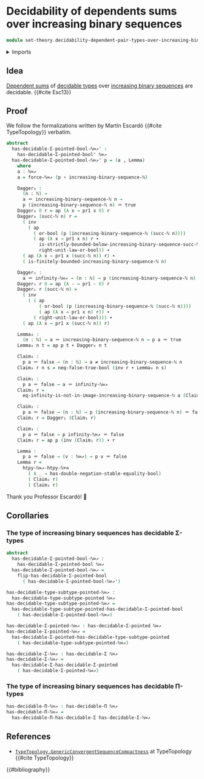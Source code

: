 # Decidability of dependents sums over increasing binary sequences

```agda
module set-theory.decidability-dependent-pair-types-over-increasing-binary-sequences where
```

<details><summary>Imports</summary>

```agda
open import elementary-number-theory.decidable-total-order-natural-numbers
open import elementary-number-theory.inequality-natural-numbers
open import elementary-number-theory.natural-numbers

open import foundation.action-on-identifications-functions
open import foundation.booleans
open import foundation.constant-maps
open import foundation.coproduct-types
open import foundation.decidable-type-families
open import foundation.dependent-pair-types
open import foundation.double-negation
open import foundation.double-negation-stable-equality
open import foundation.embeddings
open import foundation.empty-types
open import foundation.equivalences
open import foundation.function-extensionality
open import foundation.function-types
open import foundation.functoriality-coproduct-types
open import foundation.homotopies
open import foundation.inequality-booleans
open import foundation.injective-maps
open import foundation.logical-operations-booleans
open import foundation.maybe
open import foundation.negated-equality
open import foundation.negation
open import foundation.propositions
open import foundation.retractions
open import foundation.retracts-of-types
open import foundation.sections
open import foundation.sets
open import foundation.subtypes
open import foundation.tight-apartness-relations
open import foundation.transport-along-identifications
open import foundation.types-with-decidable-dependent-pair-types
open import foundation.types-with-decidable-dependent-product-types
open import foundation.unit-type
open import foundation.universe-levels

open import foundation-core.identity-types

open import order-theory.order-preserving-maps-posets

open import set-theory.cantor-space
open import set-theory.inclusion-natural-numbers-increasing-binary-sequences
open import set-theory.increasing-binary-sequences
open import set-theory.strict-lower-bounds-increasing-binary-sequences
```

</details>

## Idea

[Dependent sums](foundation.dependent-pair-types.md) of
[decidable types](foundation.decidable-types.md) over
[increasing binary sequences](set-theory.increasing-binary-sequences.md) are
decidable. {{#cite Esc13}}

## Proof

We follow the formalizations written by Martín Escardó {{#cite TypeTopology}}
verbatim.

```agda
abstract
  has-decidable-Σ-pointed-bool-ℕ∞↗' :
    has-decidable-Σ-pointed-bool' ℕ∞↗
  has-decidable-Σ-pointed-bool-ℕ∞↗' p = (a , Lemma)
    where
    a : ℕ∞↗
    a = force-ℕ∞↗ (p ∘ increasing-binary-sequence-ℕ)

    Dagger₀ :
      (n : ℕ) →
      a ＝ increasing-binary-sequence-ℕ n →
      p (increasing-binary-sequence-ℕ n) ＝ true
    Dagger₀ 0 r = ap (λ x → pr1 x 0) r
    Dagger₀ (succ-ℕ n) r =
      ( inv
        ( ap
          ( or-bool (p (increasing-binary-sequence-ℕ (succ-ℕ n))))
          ( ap (λ x → pr1 x n) r ∙
            is-strictly-bounded-below-increasing-binary-sequence-succ-ℕ n) ∙
            right-unit-law-or-bool)) ∙
      ( ap (λ x → pr1 x (succ-ℕ n)) r) ∙
      ( is-finitely-bounded-increasing-binary-sequence-ℕ n)

    Dagger₁ :
      a ＝ infinity-ℕ∞↗ → (n : ℕ) → p (increasing-binary-sequence-ℕ n) ＝ false
    Dagger₁ r 0 = ap (λ - → pr1 - 0) r
    Dagger₁ r (succ-ℕ n) =
      ( inv
        ( ( ap
            ( or-bool (p (increasing-binary-sequence-ℕ (succ-ℕ n))))
            ( ap (λ x → pr1 x n) r)) ∙
          ( right-unit-law-or-bool))) ∙
      ( ap (λ x → pr1 x (succ-ℕ n)) r)

    Lemma₀ :
      (n : ℕ) → a ＝ increasing-binary-sequence-ℕ n → p a ＝ true
    Lemma₀ n t = ap p t ∙ Dagger₀ n t

    Claim₀ :
      p a ＝ false → (n : ℕ) → a ≠ increasing-binary-sequence-ℕ n
    Claim₀ r n s = neq-false-true-bool (inv r ∙ Lemma₀ n s)

    Claim₁ :
      p a ＝ false → a ＝ infinity-ℕ∞↗
    Claim₁ r =
      eq-infinity-is-not-in-image-increasing-binary-sequence-ℕ a (Claim₀ r)

    Claim₂ :
      p a ＝ false → (n : ℕ) → p (increasing-binary-sequence-ℕ n) ＝ false
    Claim₂ r = Dagger₁ (Claim₁ r)

    Claim₃ :
      p a ＝ false → p infinity-ℕ∞↗ ＝ false
    Claim₃ r = ap p (inv (Claim₁ r)) ∙ r

    Lemma :
      p a ＝ false → (v : ℕ∞↗) → p v ＝ false
    Lemma r =
      htpy-ℕ∞↗-htpy-ℕ+∞
        ( λ _ → has-double-negation-stable-equality-bool)
        ( Claim₂ r)
        ( Claim₃ r)
```

Thank you Professor Escardó! 🙏

## Corollaries

### The type of increasing binary sequences has decidable Σ-types

```agda
abstract
  has-decidable-Σ-pointed-bool-ℕ∞↗ :
    has-decidable-Σ-pointed-bool ℕ∞↗
  has-decidable-Σ-pointed-bool-ℕ∞↗ =
    flip-has-decidable-Σ-pointed-bool
      ( has-decidable-Σ-pointed-bool-ℕ∞↗')

has-decidable-type-subtype-pointed-ℕ∞↗ :
  has-decidable-type-subtype-pointed ℕ∞↗
has-decidable-type-subtype-pointed-ℕ∞↗ =
  has-decidable-type-subtype-pointed-has-decidable-Σ-pointed-bool
    ( has-decidable-Σ-pointed-bool-ℕ∞↗)

has-decidable-Σ-pointed-ℕ∞↗ : has-decidable-Σ-pointed ℕ∞↗
has-decidable-Σ-pointed-ℕ∞↗ =
  has-decidable-Σ-pointed-has-decidable-type-subtype-pointed
    ( has-decidable-type-subtype-pointed-ℕ∞↗)

has-decidable-Σ-ℕ∞↗ : has-decidable-Σ ℕ∞↗
has-decidable-Σ-ℕ∞↗ =
  has-decidable-Σ-has-decidable-Σ-pointed
    ( has-decidable-Σ-pointed-ℕ∞↗)
```

### The type of increasing binary sequences has decidable Π-types

```agda
has-decidable-Π-ℕ∞↗ : has-decidable-Π ℕ∞↗
has-decidable-Π-ℕ∞↗ =
  has-decidable-Π-has-decidable-Σ has-decidable-Σ-ℕ∞↗
```

## References

- [`TypeTopology.GenericConvergentSequenceCompactness`](https://martinescardo.github.io/TypeTopology/TypeTopology.GenericConvergentSequenceCompactness.html)
  at TypeTopology {{#cite TypeTopology}}

{{#bibliography}}

